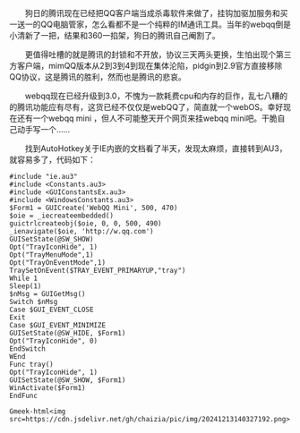 &emsp;&emsp;狗日的腾讯现在已经把QQ客户端当成杀毒软件来做了，挂钩加驱加服务和买一送一的QQ电脑管家，怎么看都不是一个纯粹的IM通讯工具。当年的webqq倒是小清新了一把，结果和360一掐架，狗日的腾讯自己阉割了。

&emsp;&emsp;更值得吐槽的就是腾讯的封锁和不开放，协议三天两头更换，生怕出现个第三方客户端，mimQQ版本从2到3到4到现在集体沦陷，pidgin到2.9官方直接移除QQ协议，这是腾讯的胜利，然而也是腾讯的悲哀。

&emsp;&emsp;webqq现在已经升级到3.0，不愧为一款耗费cpu和内存的巨作，乱七八糟的的腾讯功能应有尽有，这货已经不仅仅是webQQ了，简直就一个webOS。幸好现在还有一个webqq mini ，但人不可能整天开个网页来挂webqq mini吧。干脆自己动手写一个……

&emsp;&emsp;找到AutoHotkey关于IE内嵌的文档看了半天，发现太麻烦，直接转到AU3，就容易多了，代码如下：

```
#include "ie.au3"
#include <Constants.au3>
#include <GUIConstantsEx.au3>
#include <WindowsConstants.au3>
$Form1 = GUICreate('WebQQ Mini', 500, 470)
$oie = _iecreateembedded()
guictrlcreateobj($oie, 0, 0, 500, 490)
_ienavigate($oie, 'http://w.qq.com')
GUISetState(@SW_SHOW)
Opt("TrayIconHide", 1)
Opt("TrayMenuMode",1)
Opt("TrayOnEventMode",1)
TraySetOnEvent($TRAY_EVENT_PRIMARYUP,"tray")
While 1
Sleep(1)
$nMsg = GUIGetMsg()
Switch $nMsg
Case $GUI_EVENT_CLOSE
Exit
Case $GUI_EVENT_MINIMIZE
GUISetState(@SW_HIDE, $Form1)
Opt("TrayIconHide", 0)
EndSwitch
WEnd
Func tray()
Opt("TrayIconHide", 1)
GUISetState(@SW_SHOW, $Form1)
WinActivate($Form1)
EndFunc
```

`Gmeek-html<img src=https://cdn.jsdelivr.net/gh/chaizia/pic/img/20241213140327192.png>`

<!-- ##{"timestamp":1312453536}## -->